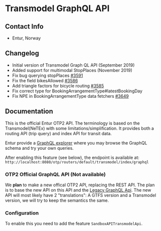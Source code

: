 # Transmodel GraphQL API

## Contact Info

- Entur, Norway


## Changelog

- Initial version of Transmodel Graph QL API (September 2019)
- Added support for multimodal StopPlaces (November 2019)
- Fix bug querying stopPlaces [#3591](https://github.com/opentripplanner/OpenTripPlanner/pull/3591)
- Fix the field bikesAllowed [#3586](https://github.com/opentripplanner/OpenTripPlanner/pull/3586)
- Add triangle factors for bicycle routing [#3585](https://github.com/opentripplanner/OpenTripPlanner/pull/3585)
- Fix correct type for BookingArrangementType#latestBookingDay
- Fix NPE in BookingArrangementType data fetchers [#3649](https://github.com/opentripplanner/OpenTripPlanner/pull/3649)

## Documentation

This is the official Entur OTP2 API. The terminology is based on the Transmodel(NeTEx) with some 
limitations/simplification. It provides both a routing API (trip query) and index API for transit 
data. 

Entur provide a [GraphQL explorer](https://api.entur.io/graphql-explorer) where you may browse the
GraphQL schema and try your own queries.

After enabling this feature (see below), the endpoint is available at: `http://localhost:8080/otp/routers/default/transmodel/index/graphql`
 
### OTP2 Official GraphQL API (Not available) 

We **plan** to make a new offical OTP2 API, replacing the REST API. The plan is to base the new API
on this API and the [Legacy GraphQL Api](LegacyGraphQLApi.md). The new API will most likely have 2 
"translations": A GTFS version and a Transmodel version, we will try to keep the semantics the same.  
 
 
### Configuration

To enable this you need to add the feature `SandboxAPITransmodelApi`.
 
 
